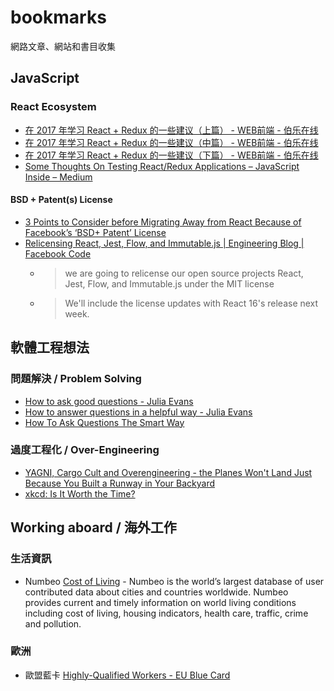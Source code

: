 # bookmarks

網路文章、網站和書目收集

## JavaScript

### React Ecosystem

- [在 2017 年学习 React + Redux 的一些建议（上篇） - WEB前端 - 伯乐在线](http://web.jobbole.com/92375/)
- [在 2017 年学习 React + Redux 的一些建议（中篇） - WEB前端 - 伯乐在线](http://web.jobbole.com/92383/)
- [在 2017 年学习 React + Redux 的一些建议（下篇） - WEB前端 - 伯乐在线](http://web.jobbole.com/92385/)
- [Some Thoughts On Testing React/Redux Applications – JavaScript Inside – Medium](https://medium.com/javascript-inside/some-thoughts-on-testing-react-redux-applications-8571fbc1b78f)

#### BSD + Patent(s) License
- [3 Points to Consider before Migrating Away from React Because of Facebook’s ‘BSD+ Patent’ License](https://blog.cloudboost.io/3-points-to-consider-before-migrating-away-from-react-because-of-facebooks-bsd-patent-license-b4a32562d268)
- [Relicensing React, Jest, Flow, and Immutable.js | Engineering Blog | Facebook Code](https://code.facebook.com/posts/300798627056246/relicensing-react-jest-flow-and-immutable-js/)
    - > we are going to relicense our open source projects React, Jest, Flow, and Immutable.js under the MIT license
    - > We'll include the license updates with React 16's release next week.

## 軟體工程想法

### 問題解決 / Problem Solving

- [How to ask good questions - Julia Evans](https://jvns.ca/blog/good-questions/)
- [How to answer questions in a helpful way - Julia Evans](https://jvns.ca/blog/answer-questions-well/)
- [How To Ask Questions The Smart Way](http://www.catb.org/~esr/faqs/smart-questions.html)

### 過度工程化 / Over-Engineering

- [YAGNI, Cargo Cult and Overengineering - the Planes Won't Land Just Because You Built a Runway in Your Backyard](https://codeahoy.com/2017/08/19/yagni-cargo-cult-and-overengineering-the-planes-wont-land-just-because-you-built-a-runway-in-your-backyard/)
- [xkcd: Is It Worth the Time?](https://xkcd.com/1205/)

## Working aboard / 海外工作

### 生活資訊

- Numbeo [Cost of Living](https://www.numbeo.com/cost-of-living/) - Numbeo is the world’s largest database of user contributed data about cities and countries worldwide. Numbeo provides current and timely information on world living conditions including cost of living, housing indicators, health care, traffic, crime and pollution.

### 歐洲

- 歐盟藍卡 [Highly-Qualified Workers - EU Blue Card](http://www.eu-bluecard.com/highly-qualified-workers/)
